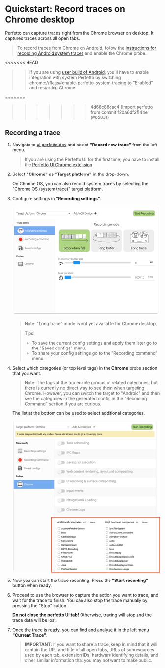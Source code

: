 # Quickstart: Record traces on Chrome desktop

Perfetto can capture traces right from the Chrome browser on desktop. It captures traces across all open tabs.

> To record traces from Chrome on Android, follow the [instructions for recording Android system traces](/docs/quickstart/android-tracing.md) and enable the Chrome probe.

<<<<<<< HEAD
>> If you are using [user build of Android](https://source.android.com/docs/setup/build/building#lunch), you'll have to enable integration with system Perfetto by switching chrome://flags#enable-perfetto-system-tracing to "Enabled" and restarting Chrome.

=======
>>>>>>> 4d68c88dac4 (Import perfetto from commit f2da6df2f144e (#6583))
## Recording a trace

1. Navigate to [ui.perfetto.dev](https://ui.perfetto.dev/) and select **"Record new trace"** from the left menu.
    > If you are using the Perfetto UI for the first time, you have to install the [Perfetto UI Chrome extension](https://chrome.google.com/webstore/detail/perfetto-ui/lfmkphfpdbjijhpomgecfikhfohaoine).
2. Select **"Chrome"** as **"Target platform"** in the drop-down.

   On Chrome OS, you can also record system traces by selecting the "Chrome OS (system trace)" target platform.
3. Сonfigure settings in **"Recording settings"**.

   ![Record page of the Perfetto UI](/docs/images/record-trace-chrome.png)

    >Note: "Long trace" mode is not yet available for Chrome desktop.

    > Tips:
    >
    > - To save the current config settings and apply them later go to the "Saved configs" menu.
    > - To share your config settings go to the "Recording command" menu.
>
4. Select which categories (or top level tags) in the **Chrome** probe section that you want.

   > Note: The tags at the top enable groups of related categories, but there is currently no direct way to see them when targeting Chrome. However, you can switch the target to "Android" and then see the categories in the generated config in the "Recording Command" section if you are curious.

   The list at the bottom can be used to select additional categories.

   ![Tracing categories of Chrome](/docs/images/tracing-categories-chrome.png)
5. Now you can start the trace recording. Press the **"Start recording"** button when ready.
6. Proceed to use the browser to capture the action you want to trace, and wait for the trace to finish. You can also stop the trace manually by pressing the "Stop" button.

   **Do not close the perfetto UI tab!** Otherwise, tracing will stop and the trace data will be lost.

7. Once the trace is ready, you can find and analyze it in the left menu **"Current Trace"**.

    > **IMPORTANT**: If you want to share a trace, keep in mind that it will contain the URL and title of all open tabs, URLs of subresources used by each tab, extension IDs, hardware identifying details, and other similar information that you may not want to make public.
